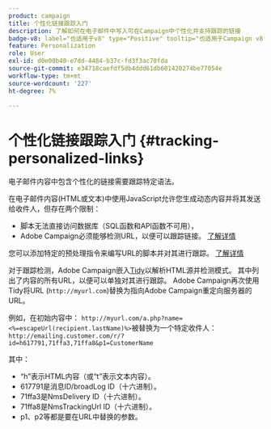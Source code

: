 ```yaml
---
product: campaign
title: 个性化链接跟踪入门
description: 了解如何在电子邮件中写入可在Campaign中个性化并支持跟踪的链接
badge-v8: label="也适用于v8" type="Positive" tooltip="也适用于Campaign v8"
feature: Personalization
role: User
exl-id: d0e00b40-e7dd-4484-b37c-fd3f3ac70fda
source-git-commit: e34718caefdf5db4ddd61db601420274be77054e
workflow-type: tm+mt
source-wordcount: '227'
ht-degree: 7%

---
```


# 个性化链接跟踪入门 {#tracking-personalized-links}

电子邮件内容中包含个性化的链接需要跟踪特定语法。

在电子邮件内容(HTML或文本)中使用JavaScript允许您生成动态内容并将其发送给收件人，但存在两个限制：

* 脚本无法直接访问数据库（SQL函数和API函数不可用），
* Adobe Campaign必须能够检测URL，以便可以跟踪链接。 [了解详情](detecting-tracking-urls.md)

您可以添加特定的预处理指令来编写URL的脚本并对其进行跟踪。 [了解详情](pre-processing-instructions.md)

对于跟踪检测，Adobe Campaign嵌入[Tidy](https://www.html-tidy.org/)以解析HTML源并检测模式。 其中列出了内容的所有URL，以便可以单独对其进行跟踪。 Adobe Campaign再次使用Tidy将URL (`http://myurl.com`)替换为指向Adobe Campaign重定向服务器的URL。

例如，在初始内容中： `http://myurl.com/a.php?name=<%=escapeUrl(recipient.lastName)%>`被替换为一个特定收件人： `http://emailing.customer.com/r/?id=h617791,71ffa3,71ffa8&p1=CustomerName`

其中：

* “h”表示HTML内容（或“t”表示文本内容）。
* 617791是消息ID/broadLog ID（十六进制）。
* 71ffa3是NmsDelivery ID（十六进制）。
* 71ffa8是NmsTrackingUrl ID（十六进制）。
* p1、p2等都是要在URL中替换的参数。
